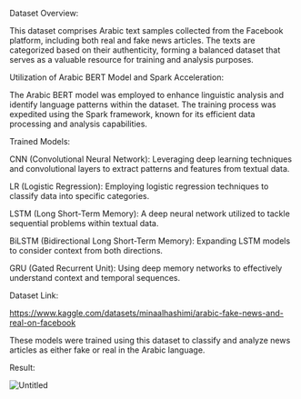 Dataset Overview:

This dataset comprises Arabic text samples collected from the Facebook platform, including both real and fake news articles. The texts are categorized based on their authenticity, forming a balanced dataset that serves as a valuable resource for training and analysis purposes.

Utilization of Arabic BERT Model and Spark Acceleration:

The Arabic BERT model was employed to enhance linguistic analysis and identify language patterns within the dataset. The training process was expedited using the Spark framework, known for its efficient data processing and analysis capabilities.

Trained Models:

CNN (Convolutional Neural Network): Leveraging deep learning techniques and convolutional layers to extract patterns and features from textual data.
    
LR (Logistic Regression): Employing logistic regression techniques to classify data into specific categories.
    
LSTM (Long Short-Term Memory): A deep neural network utilized to tackle sequential problems within textual data.
    
BiLSTM (Bidirectional Long Short-Term Memory): Expanding LSTM models to consider context from both directions.
    
GRU (Gated Recurrent Unit): Using deep memory networks to effectively understand context and temporal sequences.

Dataset Link:

https://www.kaggle.com/datasets/minaalhashimi/arabic-fake-news-and-real-on-facebook

These models were trained using this dataset to classify and analyze news articles as either fake or real in the Arabic language.

Result:

![Untitled](https://github.com/MohamadAdnanAlokla/ArabicFakeNewsDetection/assets/154502735/742ddb7f-cd5f-4435-8a64-3dd0d56d8bea)


